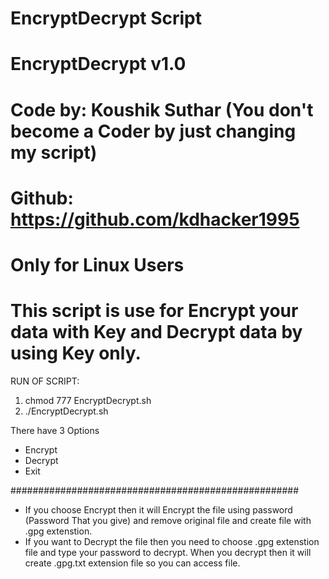 # EncryptDecrypt Script
# EncryptDecrypt v1.0
# Code by: Koushik Suthar (You don't become a Coder by just changing my script)
# Github: https://github.com/kdhacker1995
# Only for Linux Users
# This script is use for Encrypt your data with Key and Decrypt data by using Key only.


RUN OF SCRIPT:
  1)  chmod 777 EncryptDecrypt.sh
  2)  ./EncryptDecrypt.sh

There have 3 Options 
  - Encrypt
  - Decrypt
  - Exit
 
 ####################################################

- If you choose Encrypt then it will Encrypt the file using password (Password That you give) and remove original file and create file with .gpg extenstion.
- If you want to Decrypt the file then you need to choose .gpg extenstion file and type your password to decrypt. When you decrypt then it will create .gpg.txt extension file so you can access file.

